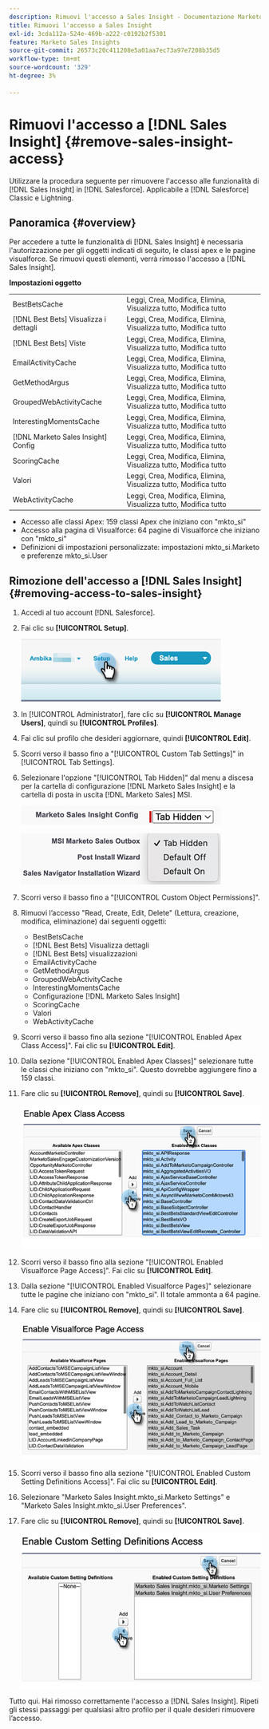 ```yaml
---
description: Rimuovi l'accesso a Sales Insight - Documentazione Marketo - Documentazione del prodotto
title: Rimuovi l'accesso a Sales Insight
exl-id: 3cda112a-524e-469b-a222-c0192b2f5301
feature: Marketo Sales Insights
source-git-commit: 26573c20c411208e5a01aa7ec73a97e7208b35d5
workflow-type: tm+mt
source-wordcount: '329'
ht-degree: 3%

---
```


# Rimuovi l&#39;accesso a [!DNL Sales Insight] {#remove-sales-insight-access}

Utilizzare la procedura seguente per rimuovere l&#39;accesso alle funzionalità di [!DNL Sales Insight] in [!DNL Salesforce]. Applicabile a [!DNL Salesforce] Classic e Lightning.

## Panoramica {#overview}

Per accedere a tutte le funzionalità di [!DNL Sales Insight] è necessaria l&#39;autorizzazione per gli oggetti indicati di seguito, le classi apex e le pagine visualforce. Se rimuovi questi elementi, verrà rimosso l&#39;accesso a [!DNL Sales Insight].

**Impostazioni oggetto**

<table>
 <tbody>
 <tr>
   <td>BestBetsCache</td>
   <td>Leggi, Crea, Modifica, Elimina, Visualizza tutto, Modifica tutto</td>
  </tr>
  <tr>
   <td>[!DNL Best Bets] Visualizza i dettagli</td>
   <td>Leggi, Crea, Modifica, Elimina, Visualizza tutto, Modifica tutto</td>
  </tr>
  <tr>
   <td>[!DNL Best Bets] Viste</td>
   <td>Leggi, Crea, Modifica, Elimina, Visualizza tutto, Modifica tutto</td>
  </tr>
  <tr>
   <td>EmailActivityCache</td>
   <td>Leggi, Crea, Modifica, Elimina, Visualizza tutto, Modifica tutto</td>
  </tr>
  <tr>
   <td>GetMethodArgus</td>
   <td>Leggi, Crea, Modifica, Elimina, Visualizza tutto, Modifica tutto</td>
  </tr>
  <tr>
   <td>GroupedWebActivityCache</td>
   <td>Leggi, Crea, Modifica, Elimina, Visualizza tutto, Modifica tutto</td>
  </tr>
  <tr>
   <td>InterestingMomentsCache</td>
   <td>Leggi, Crea, Modifica, Elimina, Visualizza tutto, Modifica tutto</td>
  </tr>
  <tr>
   <td>[!DNL Marketo Sales Insight] Config</td>
   <td>Leggi, Crea, Modifica, Elimina, Visualizza tutto, Modifica tutto</td>
  </tr>
  <tr>
   <td>ScoringCache</td>
   <td>Leggi, Crea, Modifica, Elimina, Visualizza tutto, Modifica tutto</td>
  </tr>
  <tr>
   <td>Valori</td>
   <td>Leggi, Crea, Modifica, Elimina, Visualizza tutto, Modifica tutto</td>
  </tr>
  <tr>
   <td>WebActivityCache</td>
   <td>Leggi, Crea, Modifica, Elimina, Visualizza tutto, Modifica tutto</td>
  </tr>
 </tbody>
</table>

* Accesso alle classi Apex: 159 classi Apex che iniziano con &quot;mkto_si&quot;
* Accesso alla pagina di Visualforce: 64 pagine di Visualforce che iniziano con &quot;mkto_si&quot;
* Definizioni di impostazioni personalizzate: impostazioni mkto_si.Marketo e preferenze mkto_si.User

## Rimozione dell&#39;accesso a [!DNL Sales Insight] {#removing-access-to-sales-insight}

1. Accedi al tuo account [!DNL Salesforce].

1. Fai clic su **[!UICONTROL Setup]**.

   ![](assets/remove-sales-insight-access-1.png)

1. In [!UICONTROL Administrator], fare clic su **[!UICONTROL Manage Users]**, quindi su **[!UICONTROL Profiles]**.

1. Fai clic sul profilo che desideri aggiornare, quindi **[!UICONTROL Edit]**.

1. Scorri verso il basso fino a &quot;[!UICONTROL Custom Tab Settings]&quot; in [!UICONTROL Tab Settings].

1. Selezionare l&#39;opzione &quot;[!UICONTROL Tab Hidden]&quot; dal menu a discesa per la cartella di configurazione [!DNL Marketo Sales Insight] e la cartella di posta in uscita [!DNL Marketo Sales] MSI.

   ![](assets/remove-sales-insight-access-2.png)

   ![](assets/remove-sales-insight-access-3.png)

1. Scorri verso il basso fino a &quot;[!UICONTROL Custom Object Permissions]&quot;.

1. Rimuovi l’accesso &quot;Read, Create, Edit, Delete&quot; (Lettura, creazione, modifica, eliminazione) dai seguenti oggetti:

   * BestBetsCache
   * [!DNL Best Bets] Visualizza dettagli
   * [!DNL Best Bets] visualizzazioni
   * EmailActivityCache
   * GetMethodArgus
   * GroupedWebActivityCache
   * InterestingMomentsCache
   * Configurazione [!DNL Marketo Sales Insight]
   * ScoringCache
   * Valori
   * WebActivityCache

1. Scorri verso il basso fino alla sezione &quot;[!UICONTROL Enabled Apex Class Access]&quot;. Fai clic su **[!UICONTROL Edit]**.

1. Dalla sezione &quot;[!UICONTROL Enabled Apex Classes]&quot; selezionare tutte le classi che iniziano con &quot;mkto_si&quot;. Questo dovrebbe aggiungere fino a 159 classi.

1. Fare clic su **[!UICONTROL Remove]**, quindi su **[!UICONTROL Save]**.

   ![](assets/remove-sales-insight-access-4.png)

1. Scorri verso il basso fino alla sezione &quot;[!UICONTROL Enabled Visualforce Page Access]&quot;. Fai clic su **[!UICONTROL Edit]**.

1. Dalla sezione &quot;[!UICONTROL Enabled Visualforce Pages]&quot; selezionare tutte le pagine che iniziano con &quot;mkto_si&quot;. Il totale ammonta a 64 pagine.

1. Fare clic su **[!UICONTROL Remove]**, quindi su **[!UICONTROL Save]**.

   ![](assets/remove-sales-insight-access-5.png)

1. Scorri verso il basso fino alla sezione &quot;[!UICONTROL Enabled Custom Setting Definitions Access]&quot;. Fai clic su **[!UICONTROL Edit]**.

1. Selezionare &quot;Marketo Sales Insight.mkto_si.Marketo Settings&quot; e &quot;Marketo Sales Insight.mkto_si.User Preferences&quot;.

1. Fare clic su **[!UICONTROL Remove]**, quindi su **[!UICONTROL Save]**.

   ![](assets/remove-sales-insight-access-6.png)

Tutto qui. Hai rimosso correttamente l&#39;accesso a [!DNL Sales Insight]. Ripeti gli stessi passaggi per qualsiasi altro profilo per il quale desideri rimuovere l’accesso.
